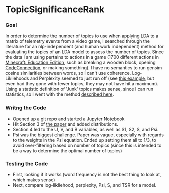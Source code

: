 # TopicSignificanceRank
### Goal
In order to determine the number of topics to use when applying LDA to a matrix of telemetry events from a video game, I searched through the literature for an nlp-independent (and human work independent) method for evaluating the topics of an LDA model to assess the number of topics.  Since the data I am using pertains to actions in a game (1700 different actions in [Minecraft: Education Edition](https://education.minecraft.net/), such as breaking a wooden block, opening [CodeConnection](https://education.minecraft.net/trainings/code-builder-for-minecraft-education-edition), or making something).  I have no semantics to run gensim cosine similarities between words, so I can't use coherence.  Log-Likliehoods and Perplexity seemed to just run off (see [this example](https://www.machinelearningplus.com/nlp/topic-modeling-python-sklearn-examples/#13compareldamodelperformancescores), but even had they gone with fewer topics, they may not have hit a maximum).  Using a statistic definition of 'Junk' topics makes sense, since I can run statistics, so I went with the method [described here](https://mimno.infosci.cornell.edu/info6150/readings/ECML09_AlSumaitetal.pdf).

### Writng the Code
- Opened up a git repo and started a Jupyter Notebook
- Hit Section 3 of [the paper](https://mimno.infosci.cornell.edu/info6150/readings/ECML09_AlSumaitetal.pdf) and added distributions.
- Section 4 led to the U, V, and B variables, as well as S1, S2, S, and Psi.
- Psi was the biggest challenge.  Paper was vague, especially with regards to the weights in the Psi equation.  Ended up setting them all to 1/3, to avoid over-filtering based on number of topics (since this is intended to be a way to determine the optimal number of topics)

### Testing the Code
- First, looking if it works (word frequency is not the best thing to look at, which makes sense)
- Next, compare log-likliehood, perplexity, Psi, S, and TSR for a model.